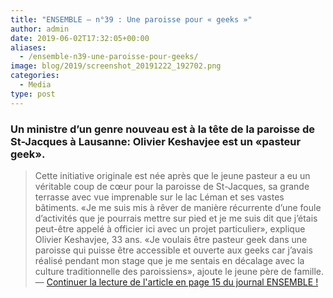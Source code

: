 ```yaml
---
title: "ENSEMBLE – n°39 : Une paroisse pour « geeks »"
author: admin
date: 2019-06-02T17:32:05+00:00
aliases:
  - /ensemble-n39-une-paroisse-pour-geeks/
image: blog/2019/screenshot_20191222_192702.png
categories:
  - Media
type: post
---
```


### Un ministre d’un genre nouveau est à la tête de la paroisse de St-Jacques à Lausanne: Olivier Keshavjee est un «pasteur geek».


> Cette initiative originale est née après que le jeune pasteur a eu un véritable coup de cœur pour la paroisse de St-Jacques, sa grande terrasse avec vue imprenable sur le lac Léman et ses vastes bâtiments. «Je me suis mis à rêver de manière récurrente d’une foule d’activités que je pourrais mettre sur pied et je me suis dit que j’étais peut-être appelé à officier ici avec un projet particulier», explique Olivier Keshavjee, 33 ans. «Je voulais être pasteur geek dans une paroisse qui puisse être accessible et ouverte aux geeks car j’avais réalisé pendant mon stage que je me sentais en décalage avec la culture traditionnelle des paroissiens», ajoute le jeune père de famille.  
> — <a href="http://www.refbejuso.ch/ensemble/2019_06/14/">Continuer la lecture de l'article en page 15 du journal ENSEMBLE !</a>